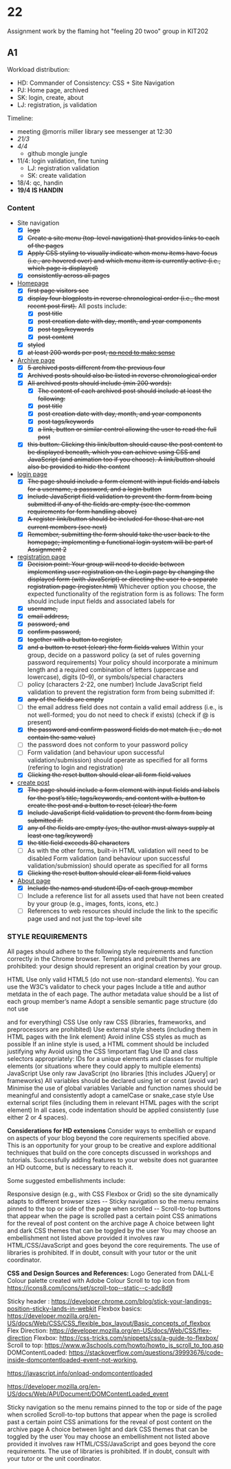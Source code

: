 # 22
Assignment work by the flaming hot "feeling 20 twoo" group in KIT202

## A1
Workload distribution:

- HD: Commander of Consistency: CSS + Site Navigation
- PJ: Home page, archived
- SK: login, create, about
- LJ: registration, js validation

Timeline:

- meeting @morris miller library see messenger at 12:30
- *21/3*
- *4/4*
  - github mongle jungle
- 11/4: login validation, fine tuning
  - LJ: registration validation
  - SK: create validation
- 18/4: qc, handin
- **19/4 IS HANDIN**

### Content
- Site navigation
  - [x] ~~logo~~
  - [x] ~~Create a site menu (top-level navigation) that provides links to each of the pages~~
  - [x] ~~Apply CSS styling to visually indicate when menu items have focus (i.e., are hovered over) and which menu item is currently active (i.e., which page is displayed)~~
  - [x] ~~consistently across all pages~~

- [Homepage](index.html)
  - [X] ~~first page visitors see~~
  - [X] ~~display four blogplosts  in reverse chronological order (i.e., the most recent post first).~~
    All posts include:
    - [X] ~~post title~~
    - [X] ~~post creation date with day, month, and year components~~
    - [X] ~~post tags/keywords~~
    - [X] ~~post content~~
  - [X] ~~styled~~
  - [X] ~~at least 200 words per post, [no need to make sense](https://loremipsum.io)~~
- [Archive page](archive.html)
  - [X] ~~5 archived posts different from the previous four~~
  - [X] ~~Archived posts should also be listed in reverse chronological order~~
  - [X] ~~All archived posts should include (min 200 words):~~
    - [X] ~~The content of each archived post should include at least the following:~~
    - [X] ~~post title~~
    - [X] ~~post creation date with day, month, and year components~~
    - [X] ~~post tags/keywords~~
    - [X] ~~a link, button or similar control allowing the user to read the full post~~
  - [X] ~~this button: Clicking this link/button should cause the post content to be displayed beneath, which you can achieve using CSS and JavaScript (and animation too if you choose). A link/button should also be provided to hide the content~~
 - [login page](login.html)
    - [X] ~~The page should include a form element with input fields and labels for a username, a password, and a login button~~
    - [X] ~~Include JavaScript field validation to prevent the form from being submitted if any of the fields are empty (see the common requirements for form handling above)~~
    - [X] ~~A register link/button should be included for those that are not current members (see next)~~
    - [X] ~~Remember, submitting the form should take the user back to the homepage; implementing a functional login system will be part of Assignment 2~~
- [registration page](registration.html)
  - [X]  ~~Decision point: Your group will need to decide between implementing user registration on the Login page by changing the displayed form (with JavaScript) or directing the user to a separate registration page (register.html)~~
  Whichever option you choose, the expected functionality of the registration form is as follows: The form should include input fields and associated labels for
  - [X] ~~username,~~
  - [X] ~~email address,~~
  - [X] ~~password, and~~
  - [X] ~~confirm password,~~
  - [X] ~~together with a button to register,~~
  - [X] ~~and a button to reset (clear) the form fields values~~
  Within your group, decide on a password policy (a set of rules governing password requirements)
  Your policy should incorporate a minimum length and a required combination of letters (uppercase and lowercase), digits (0–9), or symbols/special characters
  - [ ] policy (characters 2-22, one number)
  Include JavaScript field validation to prevent the registration form from being submitted if:
  - [X] ~~any of the fields are empty~~
  - [ ] the email address field does not contain a valid email address (i.e., is not well-formed; you do not need to check if exists) (check if @ is present)
  - [X] ~~the password and confirm password fields do not match (i.e., do not contain the same value)~~
  - [ ] the password does not conform to your password policy
  - [ ] Form validation (and behaviour upon successful validation/submission) should operate as specified for all forms (refering to login and registration)  
  - [X] ~~Clicking the reset button should clear all form field values~~
- [create post](create.html)
  - [X]  ~~The page should include a form element with input fields and labels for the post’s title, tags/keywords, and content with a button to create the post and a button to reset (clear) the form~~
  - [X]  ~~Include JavaScript field validation to prevent the form from being submitted if:~~
    - [X] ~~any of the fields are empty (yes, the author must always supply at least one tag/keyword)~~
    - [X] ~~the title field exceeds 80 characters~~
    - [ ] As with the other forms, built-in HTML validation will need to be disabled Form validation (and behaviour upon successful validation/submission) should operate as specified for all forms
  - [X] ~~Clicking the reset button should clear all form field values~~
- [About page](about.html)
  - [X] ~~Include the names and student IDs of each group member~~
  - [ ] Include a reference list for all assets used that have not been created by your group (e.g., images, fonts, icons, etc.)
  - [ ] References to web resources should include the link to the specific page used and not just the top-level site
 
### STYLE REQUIREMENTS
All pages should adhere to the following style requirements and function correctly in the Chrome browser.  Templates and prebuilt themes are prohibited: your design should represent an original creation by your group.

HTML
Use only valid HTML5 (do not use non-standard elements). You can use the W3C’s validator to check your pages
Include a title and author metdata in the <head> of each page. The author metadata value should be a list of each group member’s name
Adopt a sensible semantic page structure (do not use <div> and <span> for everything)
CSS
Use only raw CSS (libraries, frameworks, and preprocessors are prohibited)
Use external style sheets (including them in HTML pages with the link element)
Avoid inline CSS styles as much as possible
If an inline style is used, a HTML comment should be included justifying why
Avoid using the CSS !important flag
Use ID and class selectors appropriately: IDs for a unique elements and classes for multiple elements (or situations where they could apply to multiple elements)
JavaScript
Use only raw JavaScript (no libraries [this includes JQuery] or frameworks)
All variables should be declared using let or const (avoid var)
Minimise the use of global variables
Variable and function names should be meaningful and consistently adopt a camelCase or snake_case style
Use external script files (including them in relevant HTML pages with the script element)
In all cases, code indentation should be applied consistently (use either 2 or 4 spaces).
 
**Considerations for HD extensions**
Consider ways to embellish or expand on aspects of your blog beyond the core requirements specified above. This is an opportunity for your group to be creative and explore additional techniques that build on the core concepts discussed in workshops and tutorials. Successfully adding features to your website does not guarantee an HD outcome, but is necessary to reach it.

Some suggested embellishments include:

Responsive design (e.g., with CSS Flexbox or Grid) so the site dynamically adapts to different browser sizes
-- Sticky navigation so the menu remains pinned to the top or side of the page when scrolled
-- Scroll-to-top buttons that appear when the page is scrolled past a certain point
CSS animations for the reveal of post content on the archive page
A choice between light and dark CSS themes that can be toggled by the user
You may choose an embellishment not listed above provided it involves raw HTML/CSS/JavaScript and goes beyond the core requirements. The use of libraries is prohibited. If in doubt, consult with your tutor or the unit coordinator.


**CSS and Design Sources and References:**
Logo Generated from DALL-E 
Colour palette created with Adobe Colour
Scroll to top icon from https://icons8.com/icons/set/scroll-top--static--c-adc8d9


Sticky header : https://developer.chrome.com/blog/stick-your-landings-position-sticky-lands-in-webkit
Flexbox basics: https://developer.mozilla.org/en-US/docs/Web/CSS/CSS_flexible_box_layout/Basic_concepts_of_flexbox
Flex Direction: https://developer.mozilla.org/en-US/docs/Web/CSS/flex-direction
Flexbox: https://css-tricks.com/snippets/css/a-guide-to-flexbox/
Scroll to top: https://www.w3schools.com/howto/howto_js_scroll_to_top.asp
DOMContentLoaded: https://stackoverflow.com/questions/39993676/code-inside-domcontentloaded-event-not-working, 

https://javascript.info/onload-ondomcontentloaded


https://developer.mozilla.org/en-US/docs/Web/API/Document/DOMContentLoaded_event

Sticky navigation so the menu remains pinned to the top or side of the page when scrolled
Scroll-to-top buttons that appear when the page is scrolled past a certain point
CSS animations for the reveal of post content on the archive page
A choice between light and dark CSS themes that can be toggled by the user
You may choose an embellishment not listed above provided it involves raw HTML/CSS/JavaScript and goes beyond the core requirements. The use of libraries is prohibited. If in doubt, consult with your tutor or the unit coordinator.
